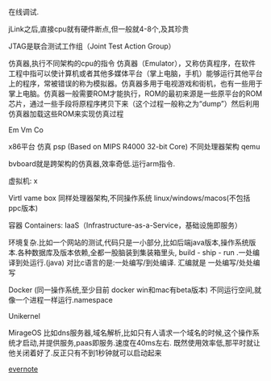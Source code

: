 在线调试.

jLink之后,直接cpu就有硬件断点,但一般就4-8个,及其珍贵

JTAG是联合测试工作组（Joint Test Action Group）

仿真器,执行不同架构的cpu的指令
仿真器（Emulator），又称仿真程序，在软件工程中指可以使计算机或者其他多媒体平台（掌上电脑，手机）能够运行其他平台上的程序，常被错误的称为模拟器。仿真器多用于电视游戏和街机，也有一些用于掌上电脑。仿真器一般需要ROM才能执行，ROM的最初来源是一些原平台的ROM芯片，通过一些手段将原程序拷贝下来（这个过程一般称之为“dump”）然后利用仿真器加载这些ROM来实现仿真过程

Em Vm Co

x86平台 仿真 psp  (Based on MIPS R4000 32-bit Core) 不同处理器架构 qemu

bvboard就是跨架构的仿真器,效率奇低.运行arm指令.

虚拟机: x

Virtl vame box 同样处理器架构,不同操作系统 linux/windows/macos(不包括ppc版本)

容器 Containers:
IaaS（Infrastructure-as-a-Service，基础设施即服务）

环境复杂.比如一个网站的测试,代码只是一小部分,比如后端java版本,操作系统版本.各种数据库及版本依赖,全都一股脑装到集装箱里头,
build - ship - run .一处编译到处运行.(java) 对比c语言的是:一处编写/到处编译. 汇编就是 一处编写/处处编写

Docker (同一操作系统,至少目前 docker win和mac有beta版本)
不同运行空间,就像一个进程一样运行.namespace

Unikernel

 MirageOS  比如dns服务器,域名解析,比如只有人请求一个域名的时候,这个操作系统才启动,并提供服务,paas即服务.速度在40ms左右.
既然使用效率低,那平时就让他关闭着好了.反正只有不到1秒钟就可以启动起来

[evernote](https://www.evernote.com/shard/s175/sh/00423c2c-9f2c-42e0-b990-25c7567a2fe8/2bf5cddadc6b93619886c92cb5bc11cd)
